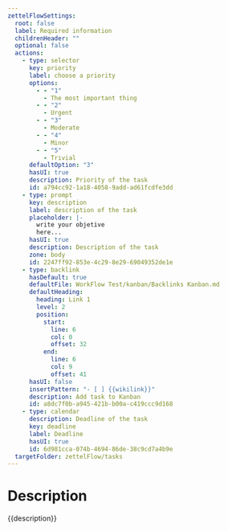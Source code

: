 ```yaml
---
zettelFlowSettings:
  root: false
  label: Required information
  childrenHeader: ""
  optional: false
  actions:
    - type: selector
      key: priority
      label: choose a priority
      options:
        - - "1"
          - The most important thing
        - - "2"
          - Urgent
        - - "3"
          - Moderate
        - - "4"
          - Minor
        - - "5"
          - Trivial
      defaultOption: "3"
      hasUI: true
      description: Priority of the task
      id: a794cc92-1a18-4058-9add-ad61fcdfe3dd
    - type: prompt
      key: description
      label: description of the task
      placeholder: |-
        write your objetive 
        here...
      hasUI: true
      description: Description of the task
      zone: body
      id: 2247ff92-853e-4c29-8e29-69049352de1e
    - type: backlink
      hasDefault: true
      defaultFile: WorkFlow Test/kanban/Backlinks Kanban.md
      defaultHeading:
        heading: Link 1
        level: 2
        position:
          start:
            line: 6
            col: 0
            offset: 32
          end:
            line: 6
            col: 9
            offset: 41
      hasUI: false
      insertPattern: "- [ ] {{wikilink}}"
      description: Add task to Kanban
      id: a8dc7f0b-a945-421b-b00a-c419ccc9d168
    - type: calendar
      description: Deadline of the task
      key: deadline
      label: Deadline
      hasUI: true
      id: 6d981cca-074b-4694-86de-38c9cd7a4b9e
  targetFolder: zettelFlow/tasks
---
```

# Description
{{description}}